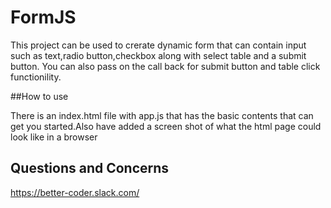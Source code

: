 # FormJS

This project can be used to crerate dynamic form that can contain input such as text,radio button,checkbox along with select table and a submit button.
You can also pass on the call back for submit button and table click functionility.

##How to use

There is an index.html file with app.js that has the basic contents that can get you started.Also have added a screen shot of what the html page could look like in a browser

## Questions and Concerns
https://better-coder.slack.com/
